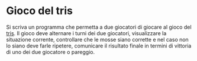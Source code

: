 # Gioco del tris

Si scriva un programma che permetta a due giocatori di giocare al gioco del [tris](https://it.wikipedia.org/wiki/Tris_(gioco)). Il gioco deve alternare i turni dei due giocatori, visualizzare la situazione corrente, controllare che le mosse siano corrette e nel caso non lo siano deve farle ripetere, comunicare il risultato finale in termini di vittoria di uno dei due giocatore o pareggio. 
